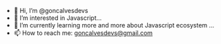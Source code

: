 - 👋 Hi, I’m @goncalvesdevs
- 👀 I’m interested in Javascript...
- 🌱 I’m currently learning more and more about Javascript ecosystem ...
- 📫 How to reach me: goncalvesdevs@gmail.com 

<!---
goncalvesdevs/goncalvesdevs is a ✨ special ✨ repository because its `README.md` (this file) appears on your GitHub profile.
You can click the Preview link to take a look at your changes.
--->
